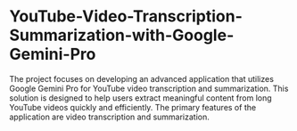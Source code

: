 # YouTube-Video-Transcription-Summarization-with-Google-Gemini-Pro
The project focuses on developing an advanced application that utilizes Google Gemini Pro for YouTube video transcription and summarization. This solution is designed to help users extract meaningful content from long YouTube videos quickly and efficiently. The primary features of the application are video transcription and summarization.
